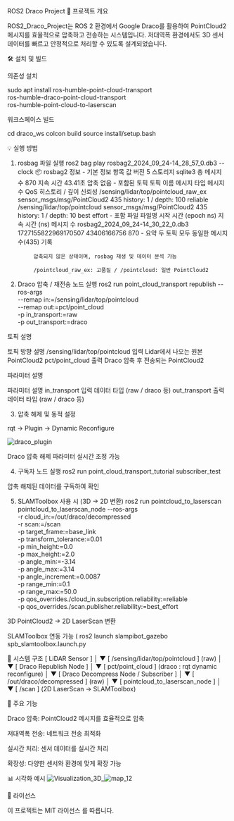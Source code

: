 ROS2 Draco Project
📌 프로젝트 개요

ROS2_Draco_Project는 ROS 2 환경에서 Google Draco를 활용하여 PointCloud2 메시지를 효율적으로 압축하고 전송하는 시스템입니다.
저대역폭 환경에서도 3D 센서 데이터를 빠르고 안정적으로 처리할 수 있도록 설계되었습니다.

🛠 설치 및 빌드

의존성 설치

sudo apt install ros-humble-point-cloud-transport \
                 ros-humble-draco-point-cloud-transport \
                 ros-humble-point-cloud-to-laserscan


워크스페이스 빌드

cd draco_ws
colcon build
source install/setup.bash

💡 실행 방법
1. rosbag 파일 실행
   ros2 bag play rosbag2_2024_09_24-14_28_57_0.db3 --clock
     📦 rosbag2 정보
        - 기본 정보
          항목	값
          버전	5
          스토리지	sqlite3
          총 메시지 수	870
          지속 시간	43.41초
          압축	없음
        - 포함된 토픽
          토픽 이름	메시지 타입	메시지 수	QoS 히스토리 / 깊이	신뢰성
            /sensing/lidar/top/pointcloud_raw_ex	sensor_msgs/msg/PointCloud2	435	history: 1 / depth: 100	reliable
            /sensing/lidar/top/pointcloud	sensor_msgs/msg/PointCloud2	435	history: 1 / depth: 10	best effort
        - 포함 파일
            파일명	시작 시간 (epoch ns)	지속 시간 (ns)	메시지 수
            rosbag2_2024_09_24-14_30_22_0.db3	1727155822969170507	43406166756	870
        - 요약
            두 토픽 모두 동일한 메시지 수(435) 기록

            압축되지 않은 상태이며, rosbag 재생 및 데이터 분석 가능

            /pointcloud_raw_ex: 고품질 / /pointcloud: 일반 PointCloud2

2. Draco 압축 / 재전송 노드 실행
ros2 run point_cloud_transport republish --ros-args \
  --remap in:=/sensing/lidar/top/pointcloud \
  --remap out:=pct/point_cloud \
  -p in_transport:=raw \
  -p out_transport:=draco


토픽 설명

토픽	방향	설명
/sensing/lidar/top/pointcloud	입력	Lidar에서 나오는 원본 PointCloud2
pct/point_cloud	출력	Draco 압축 후 전송되는 PointCloud2

파라미터 설명

파라미터	설명
in_transport	입력 데이터 타입 (raw / draco 등)
out_transport	출력 데이터 타입 (raw / draco 등)

3. 압축 해제 및 동적 설정

rqt → Plugin → Dynamic Reconfigure


![draco_plugin](https://github.com/user-attachments/assets/fc325915-9bb8-4f5a-802c-1a009c3da13f)


Draco 압축 해제 파라미터 실시간 조정 가능




4. 구독자 노드 실행
ros2 run point_cloud_transport_tutorial subscriber_test


압축 해제된 데이터를 구독하여 확인

5. SLAMToolbox 사용 시 (3D → 2D 변환)
ros2 run pointcloud_to_laserscan pointcloud_to_laserscan_node --ros-args \
  -r cloud_in:=/out/draco/decompressed \
  -r scan:=/scan \
  -p target_frame:=base_link \
  -p transform_tolerance:=0.01 \
  -p min_height:=0.0 \
  -p max_height:=2.0 \
  -p angle_min:=-3.14 \
  -p angle_max:=3.14 \
  -p angle_increment:=0.0087 \
  -p range_min:=0.1 \
  -p range_max:=50.0 \
  -p qos_overrides./cloud_in.subscription.reliability:=reliable \
  -p qos_overrides./scan.publisher.reliability:=best_effort


3D PointCloud2 → 2D LaserScan 변환

SLAMToolbox 연동 가능 ( ros2 launch slampibot_gazebo spb_slamtoolbox.launch.py

🔧 시스템 구조
[ LiDAR Sensor ]
       │
       ▼
[ /sensing/lidar/top/pointcloud ] (raw)
       │
       ▼
[ Draco Republish Node ]
       │
       ▼
[ pct/point_cloud ] (draco : rqt dynamic reconfigure) 
       │
       ▼
[ Draco Decompress Node / Subscriber ]
       │
       ▼
[ /out/draco/decompressed ] (raw)
       │
       ▼
[ pointcloud_to_laserscan_node ]
       │
       ▼
[ /scan ] (2D LaserScan → SLAMToolbox)

🔧 주요 기능

Draco 압축: PointCloud2 메시지를 효율적으로 압축

저대역폭 전송: 네트워크 전송 최적화

실시간 처리: 센서 데이터를 실시간 처리

확장성: 다양한 센서와 환경에 맞게 확장 가능

📊 시각화 예시
![Visualization_3D_](https://github.com/user-attachments/assets/5b137056-bf18-41c9-ac1e-e78524877e41)![map_12](https://github.com/user-attachments/assets/2112ea18-0273-49f1-b10f-23645c0c7073)

📄 라이선스

이 프로젝트는 MIT 라이선스
를 따릅니다.
